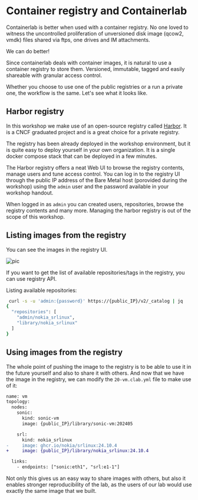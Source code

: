 # Container registry and Containerlab

Containerlab is better when used with a container registry. No one loved to witness the uncontrolled proliferation of unversioned disk image (qcow2, vmdk) files shared via ftps, one drives and IM attachments.

We can do better!

Since containerlab deals with container images, it is natural to use a container registry to store them. Versioned, immutable, tagged and easily shareable with granular access control.

Whether you choose to use one of the public registries or a run a private one, the workflow is the same. Let's see what it looks like.

## Harbor registry

In this workshop we make use of an open-source registry called [Harbor](https://goharbor.io/). It is a CNCF graduated project and is a great choice for a private registry.

The registry has been already deployed in the workshop environment, but it is quite easy to deploy yourself in your own organization. It is a single docker compose stack that can be deployed in a few minutes.

The Harbor registry offers a neat Web UI to browse the registry contents, manage users and tune access control. You can log in to the registry UI through the public IP address of the Bare Metal host (porovided during the workshop) using the `admin` user and the password available in your workshop handout.

When logged in as `admin` you can created users, repositories, browse the registry contents and many more. Managing the harbor registry is out of the scope of this workshop.

## Listing images from the registry

You can see the images in the registry UI.

![pic](https://gitlab.com/rdodin/pics/-/wikis/uploads/3f3d08696dd6bb83cf6e223a5f8f6c39/image.png)

If you want to get the list of available repositories/tags in the registry, you can use registry API.

Listing available repositories:

```bash
 curl -s -u 'admin:{password}' https://{public_IP}/v2/_catalog | jq
{
  "repositories": [
    "admin/nokia_srlinux",
    "library/nokia_srlinux"
  ]
}
```

## Using images from the registry

The whole point of pushing the image to the registry is to be able to use it in the future yourself and also to share it with others. And now that we have the image in the registry, we can modify the `20-vm.clab.yml` file to make use of it:

```diff
name: vm
topology:
  nodes:
    sonic:
      kind: sonic-vm
      image: {public_IP}/library/sonic-vm:202405

    srl:
      kind: nokia_srlinux
-     image: ghcr.io/nokia/srlinux:24.10.4
+     image: {public_IP}/library/nokia_srlinux:24.10.4

  links:
    - endpoints: ["sonic:eth1", "srl:e1-1"]
```

Not only this gives us an easy way to share images with others, but also it enables stronger reproducibility of the lab, as the users of our lab would use exactly the same image that we built.
